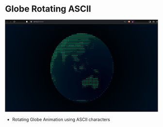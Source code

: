 # Globe Rotating ASCII
![](https://github.com/u-n-s-t-o-p-p-a-b-l-e/dashboard/blob/main/globe-ascii/img/globe-ascii.png)

+ Rotating Globe Animation using ASCII characters
